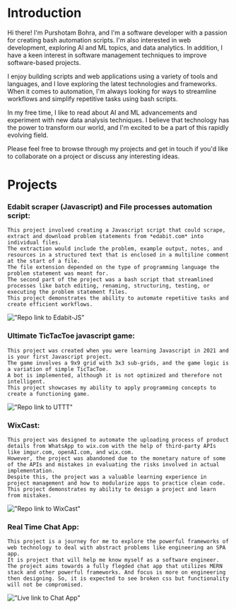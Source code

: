 # Introduction
Hi there! I'm Purshotam Bohra, and I'm a software developer with a passion for creating bash automation scripts. I'm also interested in web development, exploring AI and ML topics, and data analytics. In addition, I have a keen interest in software management techniques to improve software-based projects.

I enjoy building scripts and web applications using a variety of tools and languages, and I love exploring the latest technologies and frameworks. When it comes to automation, I'm always looking for ways to streamline workflows and simplify repetitive tasks using bash scripts.

In my free time, I like to read about AI and ML advancements and experiment with new data analysis techniques. I believe that technology has the power to transform our world, and I'm excited to be a part of this rapidly evolving field.

Please feel free to browse through my projects and get in touch if you'd like to collaborate on a project or discuss any interesting ideas.

# Projects
### Edabit scraper (Javascript) and File processes automation script:

    This project involved creating a Javascript script that could scrape, extract and download problem statements from *edabit.com* into individual files.
    The extraction would include the problem, example output, notes, and resources in a structured text that is enclosed in a multiline comment at the start of a file.
    The file extension depended on the type of programming language the problem statement was meant for.
    The second part of the project was a bash script that streamlined processes like batch editing, renaming, structuring, testing, or executing the problem statement files.
    This project demonstrates the ability to automate repetitive tasks and create efficient workflows.
    
!["Repo link to Edabit-JS"]("https://github.com/PBJI/Edabit-JS")

### Ultimate TicTacToe javascript game:

    This project was created when you were learning Javascript in 2021 and is your first Javascript project.
    The game involves a 9x9 grid with 3x3 sub-grids, and the game logic is a variation of simple TicTacToe.
    A bot is implemented, although it is not optimized and therefore not intelligent.
    This project showcases my ability to apply programming concepts to create a functioning game.
 
!["Repo link to UTTT"]("https://github.com/PBJI/Edabit-JS")

### WixCast:

    This project was designed to automate the uploading process of product details from WhatsApp to wix.com with the help of third-party APIs like imgur.com, openAI.com, and wix.com.
    However, the project was abandoned due to the monetary nature of some of the APIs and mistakes in evaluating the risks involved in actual implementation.
    Despite this, the project was a valuable learning experience in project management and how to modularize apps to practice clean code.
    This project demonstrates my ability to design a project and learn from mistakes.

!["Repo link to WixCast"]("https://github.com/PBJI/Edabit-JS")


### Real Time Chat App:

    This project is a journey for me to explore the powerful frameworks of web technology to deal with abstract problems like engineering an SPA app.
    It is project that will help me know myself as a software engineer.
    The project aims towards a fully flegded chat app that utilizes MERN stack and other powerful frameworks. And focus is more on engineering then designing. So, it is expected to see broken css but functionality will not be compromised.

!["Live link to Chat App"]("https://mauve-seagull-tam.cyclic.app/")

